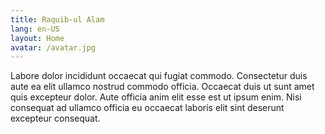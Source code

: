 ```yaml
---
title: Raquib-ul Alam
lang: en-US
layout: Home
avatar: /avatar.jpg
---
```


Labore dolor incididunt occaecat qui fugiat commodo. Consectetur duis aute ea elit ullamco nostrud commodo officia. Occaecat duis ut sunt amet quis excepteur dolor. Aute officia anim elit esse est ut ipsum enim. Nisi consequat ad ullamco officia eu occaecat laboris elit sint deserunt excepteur consequat.
